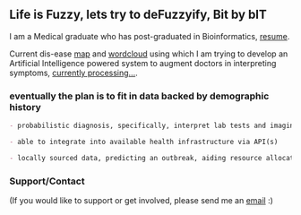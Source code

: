 ## Life is Fuzzy, lets try to deFuzzyify, Bit by bIT

I am a Medical graduate who has post-graduated in Bioinformatics, [resume](https://docs.google.com/document/d/e/2PACX-1vR_zZMYpe5L7rqkdETVVLzoolkCs6ZFwxR7NDyZ76vQqvux8sBfIiGxTljTjkkycm0lObq-BUWsunIo/pub). 

Current dis-ease [map](http://checkup.fuzzylife.org/) and [wordcloud](https://raw.githubusercontent.com/animesh/Twitter-Sentiment-Analysis-Projects-2022-/master/cloud.png) using which I am trying to develop an Artificial Intelligence powered system to augment doctors in interpreting symptoms, [currently processing...](https://fuzzylife.herokuapp.com/). 



### eventually the plan is to fit in data backed by demographic history

```markdown
- probabilistic diagnosis, specifically, interpret lab tests and imaging results coming from suspected infectious disease and risk assessment of other conditions e.g. cancer

- able to integrate into available health infrastructure via API(s)

- locally sourced data, predicting an outbreak, aiding resource allocation;add Bhojpuri/Hindi to aid urban and rural health care providers respectively
```



### Support/Contact

(If you would like to support or get involved,  please send me an <a href="mailto:sharma.animesh@gmail.com">email</a> :)

